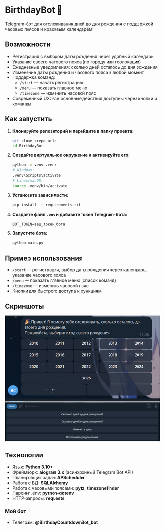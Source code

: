 # BirthdayBot 🎂

Telegram-бот для отслеживания дней до дня рождения с поддержкой часовых поясов и красивым календарём!

## Возможности
- Регистрация с выбором даты рождения через удобный календарь
- Указание своего часового пояса (по городу или геолокации)
- Ежедневные уведомления: сколько дней осталось до дня рождения
- Изменение даты рождения и часового пояса в любой момент
- Поддержка команд:
  - `/start` — начать регистрацию
  - `/menu` — показать главное меню
  - `/timezone` — изменить часовой пояс
- Современный UX: все основные действия доступны через кнопки и команды

## Как запустить

1. **Клонируйте репозиторий и перейдите в папку проекта:**
   ```sh
   git clone <repo-url>
   cd BirthdayBot
   ```
2. **Создайте виртуальное окружение и активируйте его:**
   ```sh
   python -m venv .venv
   # Windows:
   .venv\Scripts\activate
   # Linux/macOS:
   source .venv/bin/activate
   ```
3. **Установите зависимости:**
   ```sh
   pip install -r requirements.txt
   ```
4. **Создайте файл `.env` и добавьте токен Telegram-бота:**
   ```env
   BOT_TOKEN=ваш_токен_бота
   ```
5. **Запустите бота:**
   ```sh
   python main.py
   ```

## Пример использования

- `/start` — регистрация, выбор даты рождения через календарь, указание часового пояса
- `/menu` — показать главное меню (список команд)
- `/timezone` — изменить часовой пояс
- Кнопки для быстрого доступа к функциям

## Скриншоты

![Календарь](screenshots/calendar.png)
![Меню](screenshots/menu.png)

## Технологии

- Язык: **Python 3.10+**
- Фреймворк: **aiogram 3.x** (асинхронный Telegram Bot API)
- Планировщик задач: **APScheduler**
- Работа с БД: **SQLAlchemy**
- Работа с часовыми поясами: **pytz**, **timezonefinder**
- Парсинг .env: **python-dotenv**
- HTTP-запросы: **requests**


### Мой бот

- Телеграм: **@BirthdayCountdownBot_bot**
